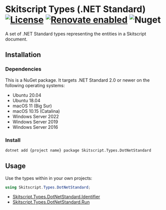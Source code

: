 # Skitscript Types (.NET Standard) [![License](https://img.shields.io/github/license/skitscript/types-dotnetstandard.svg)](https://github.com/skitscript/types-dotnetstandard/blob/master/license) [![Renovate enabled](https://img.shields.io/badge/renovate-enabled-brightgreen.svg)](https://renovatebot.com/) ![Nuget](https://img.shields.io/nuget/v/Skitscript.Types.DotNetStandard)

A set of .NET Standard types representing the entities in a Skitscript document.

## Installation

### Dependencies

This is a NuGet package.  It targets .NET Standard 2.0 or newer on the following
operating systems:

- Ubuntu 20.04
- Ubuntu 18.04
- macOS 11 (Big Sur)
- macOS 10.15 (Catalina)
- Windows Server 2022
- Windows Server 2019
- Windows Server 2016

### Install

```bash
dotnet add {project name} package Skitscript.Types.DotNetStandard
```

## Usage

Use the types within in your own projects:

```csharp
using Skitscript.Types.DotNetStandard;
```

- [Skitscript.Types.DotNetStandard.Identifier](./Skitscript.Types.DotNetStandard/Identifier.cs)
- [Skitscript.Types.DotNetStandard.Run](./Skitscript.Types.DotNetStandard/Run.cs)
